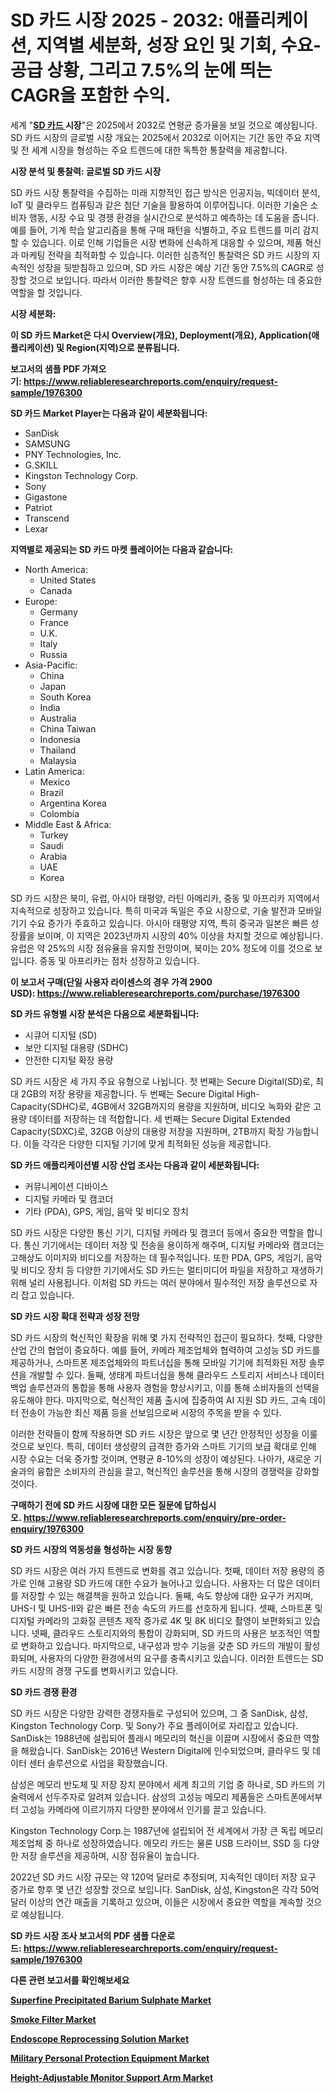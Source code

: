 <p><h1>SD 카드 시장 2025 - 2032: 애플리케이션, 지역별 세분화, 성장 요인 및 기회, 수요-공급 상황, 그리고 7.5%의 눈에 띄는 CAGR을 포함한 수익.</h1></p><p>세계 "<strong><a href="https://www.reliableresearchreports.com/sd-cards-r1976300?utm_campaign=105&utm_medium=8&utm_source=Github&utm_content=ia&utm_term=28032025&utm_id=sd-cards">SD 카드&nbsp;</a></strong><strong>시장</strong>"은 2025에서 2032로 연평균 증가율을 보일 것으로 예상됩니다. SD 카드 시장의 글로벌 시장 개요는 2025에서 2032로 이어지는 기간 동안 주요 지역 및 전 세계 시장을 형성하는 주요 트렌드에 대한 독특한 통찰력을 제공합니다.</p>
<p><strong>시장 분석 및 통찰력: 글로벌 SD 카드 시장</strong></p>
<p><p>SD 카드 시장 통찰력을 수집하는 미래 지향적인 접근 방식은 인공지능, 빅데이터 분석, IoT 및 클라우드 컴퓨팅과 같은 첨단 기술을 활용하여 이루어집니다. 이러한 기술은 소비자 행동, 시장 수요 및 경쟁 환경을 실시간으로 분석하고 예측하는 데 도움을 줍니다. 예를 들어, 기계 학습 알고리즘을 통해 구매 패턴을 식별하고, 주요 트렌드를 미리 감지할 수 있습니다. 이로 인해 기업들은 시장 변화에 신속하게 대응할 수 있으며, 제품 혁신과 마케팅 전략을 최적화할 수 있습니다. 이러한 심층적인 통찰력은 SD 카드 시장의 지속적인 성장을 뒷받침하고 있으며, SD 카드 시장은 예상 기간 동안 7.5%의 CAGR로 성장할 것으로 보입니다. 따라서 이러한 통찰력은 향후 시장 트렌드를 형성하는 데 중요한 역할을 할 것입니다.</p><a href="%7CAUTHORITHY_DOMAIN_URL%7C?utm_campaign=105&utm_medium=8&utm_source=Github&utm_content=ia&utm_term=28032025&utm_id=sd-cards"></a></p>
<p><strong>시장 세분화:</strong></p>
<p><strong>이 SD 카드 Market은 다시 Overview(개요), Deployment(개요), Application(애플리케이션) 및 Region(지역)으로 분류됩니다.</strong></p>
<p><strong>보고서의 샘플 PDF 가져오기:&nbsp;<a href="https://www.reliableresearchreports.com/enquiry/request-sample/1976300?utm_campaign=105&utm_medium=8&utm_source=Github&utm_content=ia&utm_term=28032025&utm_id=sd-cards">https://www.reliableresearchreports.com/enquiry/request-sample/1976300</a></strong><strong></strong></p>
<p><strong>SD 카드 Market Player는 다음과 같이 세분화됩니다:</strong></p>
<p><ul><li>SanDisk</li><li>SAMSUNG</li><li>PNY Technologies, Inc.</li><li>G.SKILL</li><li>Kingston Technology Corp.</li><li>Sony</li><li>Gigastone</li><li>Patriot</li><li>Transcend</li><li>Lexar</li></ul></p>
<p><strong>지역별로 제공되는 SD 카드 마켓 플레이어는 다음과 같습니다:</strong></p>
<p><ul>
    <li>
        North America:
        <ul>
            <li>United States</li>
            <li>Canada</li>
        </ul>
    </li>
    <li>
        Europe:
        <ul>
            <li>Germany</li>
            <li>France</li>
            <li>U.K.</li>
            <li>Italy</li>
            <li>Russia</li>
        </ul>
    </li>
    <li>
        Asia-Pacific:
        <ul>
            <li>China</li>
            <li>Japan</li>
            <li>South Korea</li>
            <li>India</li>
            <li>Australia</li>
            <li>China Taiwan</li>
            <li>Indonesia</li>
            <li>Thailand</li>
            <li>Malaysia</li>
        </ul>
    </li>
    <li>
        Latin America:
        <ul>
            <li>Mexico</li>
            <li>Brazil</li>
            <li>Argentina Korea</li>
            <li>Colombia</li>
        </ul>
    </li>
    <li>
        Middle East & Africa:
        <ul>
            <li>Turkey</li>
            <li>Saudi</li>
            <li>Arabia</li>
            <li>UAE</li>
            <li>Korea</li>
        </ul>
    </li>
    </ul></p>
<p><p>SD 카드 시장은 북미, 유럽, 아시아 태평양, 라틴 아메리카, 중동 및 아프리카 지역에서 지속적으로 성장하고 있습니다. 특히 미국과 독일은 주요 시장으로, 기술 발전과 모바일 기기 수요 증가가 주효하고 있습니다. 아시아 태평양 지역, 특히 중국과 일본은 빠른 성장률을 보이며, 이 지역은 2023년까지 시장의 40% 이상을 차지할 것으로 예상됩니다. 유럽은 약 25%의 시장 점유율을 유지할 전망이며, 북미는 20% 정도에 이를 것으로 보입니다. 중동 및 아프리카는 점차 성장하고 있습니다.</p></p>
<p><strong>이 보고서 구매(단일 사용자 라이센스의 경우 가격 2900 USD):&nbsp;<a href="https://www.reliableresearchreports.com/purchase/1976300?utm_campaign=105&utm_medium=8&utm_source=Github&utm_content=ia&utm_term=28032025&utm_id=sd-cards">https://www.reliableresearchreports.com/purchase/1976300</a></strong></p>
<p><strong>SD 카드 유형별 시장 분석은 다음으로 세분화됩니다:</strong></p>
<p><ul><li>시큐어 디지털 (SD)</li><li>보안 디지털 대용량 (SDHC)</li><li>안전한 디지털 확장 용량</li></ul></p>
<p><p>SD 카드 시장은 세 가지 주요 유형으로 나뉩니다. 첫 번째는 Secure Digital(SD)로, 최대 2GB의 저장 용량을 제공합니다. 두 번째는 Secure Digital High-Capacity(SDHC)로, 4GB에서 32GB까지의 용량을 지원하며, 비디오 녹화와 같은 고용량 데이터를 저장하는 데 적합합니다. 세 번째는 Secure Digital Extended Capacity(SDXC)로, 32GB 이상의 대용량 저장을 지원하며, 2TB까지 확장 가능합니다. 이들 각각은 다양한 디지털 기기에 맞게 최적화된 성능을 제공합니다.</p></p>
<p><strong>SD 카드 애플리케이션별 시장 산업 조사는 다음과 같이 세분화됩니다:</strong></p>
<p><ul><li>커뮤니케이션 디바이스</li><li>디지털 카메라 및 캠코더</li><li>기타 (PDA), GPS, 게임, 음악 및 비디오 장치</li></ul></p>
<p><p>SD 카드 시장은 다양한 통신 기기, 디지털 카메라 및 캠코더 등에서 중요한 역할을 합니다. 통신 기기에서는 데이터 저장 및 전송을 용이하게 해주며, 디지털 카메라와 캠코더는 고해상도 이미지와 비디오를 저장하는 데 필수적입니다. 또한 PDA, GPS, 게임기, 음악 및 비디오 장치 등 다양한 기기에서도 SD 카드는 멀티미디어 파일을 저장하고 재생하기 위해 널리 사용됩니다. 이처럼 SD 카드는 여러 분야에서 필수적인 저장 솔루션으로 자리 잡고 있습니다.</p></p>
<p><strong>SD 카드 시장 확대 전략과 성장 전망</strong></p>
<p><p>SD 카드 시장의 혁신적인 확장을 위해 몇 가지 전략적인 접근이 필요하다. 첫째, 다양한 산업 간의 협업이 중요하다. 예를 들어, 카메라 제조업체와 협력하여 고성능 SD 카드를 제공하거나, 스마트폰 제조업체와의 파트너십을 통해 모바일 기기에 최적화된 저장 솔루션을 개발할 수 있다. 둘째, 생태계 파트너십을 통해 클라우드 스토리지 서비스나 데이터 백업 솔루션과의 통합을 통해 사용자 경험을 향상시키고, 이를 통해 소비자들의 선택을 유도해야 한다. 마지막으로, 혁신적인 제품 출시에 집중하여 AI 지원 SD 카드, 고속 데이터 전송이 가능한 최신 제품 등을 선보임으로써 시장의 주목을 받을 수 있다.</p><p>이러한 전략들이 함께 작용하면 SD 카드 시장은 앞으로 몇 년간 안정적인 성장을 이룰 것으로 보인다. 특히, 데이터 생성량의 급격한 증가와 스마트 기기의 보급 확대로 인해 시장 수요는 더욱 증가할 것이며, 연평균 8-10%의 성장이 예상된다. 나아가, 새로운 기술과의 융합은 소비자의 관심을 끌고, 혁신적인 솔루션을 통해 시장의 경쟁력을 강화할 것이다.</p></p>
<p><strong>구매하기 전에 SD 카드 시장에 대한 모든 질문에 답하십시오.&nbsp;<a href="https://www.reliableresearchreports.com/enquiry/pre-order-enquiry/1976300?utm_campaign=105&utm_medium=8&utm_source=Github&utm_content=ia&utm_term=28032025&utm_id=sd-cards">https://www.reliableresearchreports.com/enquiry/pre-order-enquiry/1976300</a></strong><strong></strong></p>
<p><strong>SD 카드 시장의 역동성을 형성하는 시장 동향</strong></p>
<p><p>SD 카드 시장은 여러 가지 트렌드로 변화를 겪고 있습니다. 첫째, 데이터 저장 용량의 증가로 인해 고용량 SD 카드에 대한 수요가 늘어나고 있습니다. 사용자는 더 많은 데이터를 저장할 수 있는 해결책을 원하고 있습니다. 둘째, 속도 향상에 대한 요구가 커지며, UHS-I 및 UHS-II와 같은 빠른 전송 속도의 카드를 선호하게 됩니다. 셋째, 스마트폰 및 디지털 카메라의 고화질 콘텐츠 제작 증가로 4K 및 8K 비디오 촬영이 보편화되고 있습니다. 넷째, 클라우드 스토리지와의 통합이 강화되며, SD 카드의 사용은 보조적인 역할로 변화하고 있습니다. 마지막으로, 내구성과 방수 기능을 갖춘 SD 카드의 개발이 활성화되며, 사용자의 다양한 환경에서의 요구를 충족시키고 있습니다. 이러한 트렌드는 SD 카드 시장의 경쟁 구도를 변화시키고 있습니다.</p></p>
<p><strong>SD 카드 경쟁 환경</strong></p>
<p><p>SD 카드 시장은 다양한 강력한 경쟁자들로 구성되어 있으며, 그 중 SanDisk, 삼성, Kingston Technology Corp. 및 Sony가 주요 플레이어로 자리잡고 있습니다. SanDisk는 1988년에 설립되어 플래시 메모리의 혁신을 이끌며 시장에서 중요한 역할을 해왔습니다. SanDisk는 2016년 Western Digital에 인수되었으며, 클라우드 및 데이터 센터 솔루션으로 사업을 확장했습니다.</p><p>삼성은 메모리 반도체 및 저장 장치 분야에서 세계 최고의 기업 중 하나로, SD 카드의 기술력에서 선두주자로 알려져 있습니다. 삼성의 고성능 메모리 제품들은 스마트폰에서부터 고성능 카메라에 이르기까지 다양한 분야에서 인기를 끌고 있습니다.</p><p>Kingston Technology Corp.는 1987년에 설립되어 전 세계에서 가장 큰 독립 메모리 제조업체 중 하나로 성장하였습니다. 메모리 카드는 물론 USB 드라이브, SSD 등 다양한 저장 솔루션을 제공하며, 시장 점유율이 높습니다. </p><p>2022년 SD 카드 시장 규모는 약 120억 달러로 추정되며, 지속적인 데이터 저장 요구 증가로 향후 몇 년간 성장할 것으로 보입니다. SanDisk, 삼성, Kingston은 각각 50억 달러 이상의 연간 매출을 기록하고 있으며, 이들은 시장에서 중요한 역할을 계속할 것으로 예상됩니다.</p></p>
<p><strong>SD 카드 시장 조사 보고서의 PDF 샘플 다운로드:&nbsp;<a href="https://www.reliableresearchreports.com/enquiry/request-sample/1976300?utm_campaign=105&utm_medium=8&utm_source=Github&utm_content=ia&utm_term=28032025&utm_id=sd-cards">https://www.reliableresearchreports.com/enquiry/request-sample/1976300</a></strong></p>
<p><strong></strong></p>
<p><strong></strong></p>
<p><strong></strong></p>
<p><strong></strong></p>
<p><strong>다른 관련 보고서를 확인해보세요</strong></p>
<p><strong><p><a href="https://github.com/decockogbaro25/Market-Research-Report-List-1/blob/main/superfine-precipitated-barium-sulphate-market.md?utm_campaign=105&utm_medium=8&utm_source=Github&utm_content=ia&utm_term=28032025&utm_id=sd-cards">Superfine Precipitated Barium Sulphate Market</a></p><p><a href="https://github.com/moratronak3q/Market-Research-Report-List-1/blob/main/smoke-filter-market.md?utm_campaign=105&utm_medium=8&utm_source=Github&utm_content=ia&utm_term=28032025&utm_id=sd-cards">Smoke Filter Market</a></p><p><a href="https://github.com/ghaligopezf5/Market-Research-Report-List-1/blob/main/endoscope-reprocessing-solution-market.md?utm_campaign=105&utm_medium=8&utm_source=Github&utm_content=ia&utm_term=28032025&utm_id=sd-cards">Endoscope Reprocessing Solution Market</a></p><p><a href="https://github.com/latzerelfigo48/Market-Research-Report-List-1/blob/main/military-personal-protection-equipment-market.md?utm_campaign=105&utm_medium=8&utm_source=Github&utm_content=ia&utm_term=28032025&utm_id=sd-cards">Military Personal Protection Equipment Market</a></p><p><a href="https://github.com/drielvinki/Market-Research-Report-List-1/blob/main/height-adjustable-monitor-support-arm-market.md?utm_campaign=105&utm_medium=8&utm_source=Github&utm_content=ia&utm_term=28032025&utm_id=sd-cards">Height-Adjustable Monitor Support Arm Market</a></p></strong></p>